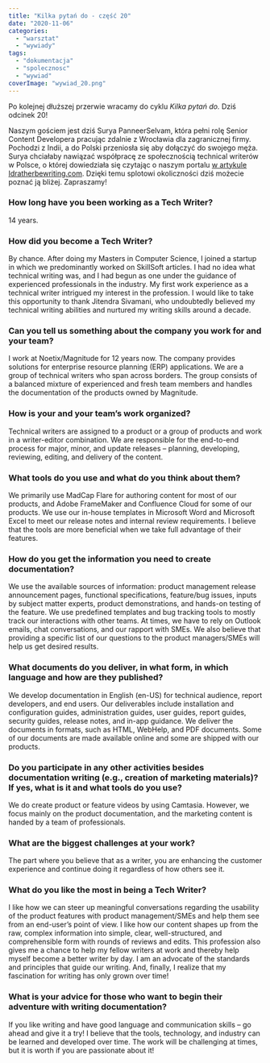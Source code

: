 ```yaml
---
title: "Kilka pytań do - część 20"
date: "2020-11-06"
categories: 
  - "warsztat"
  - "wywiady"
tags: 
  - "dokumentacja"
  - "spolecznosc"
  - "wywiad"
coverImage: "wywiad_20.png"
---
```


Po kolejnej dłuższej przerwie wracamy do cyklu _Kilka pytań do._ Dziś odcinek 20!

Naszym gościem jest dziś Surya PanneerSelvam, która pełni rolę Senior Content Developera pracując zdalnie z Wrocławia dla zagranicznej firmy. Pochodzi z Indii, a do Polski przeniosła się aby dołączyć do swojego męża. Surya chciałaby nawiązać współpracę ze społecznością technical writerów w Polsce, o której dowiedziała się czytając o naszym portalu [w artykule Idratherbewriting.com](https://idratherbewriting.com/2017/10/31/untold-story-of-techwriter-pl-poland/). Dzięki temu splotowi okoliczności dziś możecie poznać ją bliżej. Zapraszamy!

### How long have you been working as a Tech Writer?

14 years.

### How did you become a Tech Writer?

By chance. After doing my Masters in Computer Science, I joined a startup in which we predominantly worked on SkillSoft articles. I had no idea what technical writing was, and I had begun as one under the guidance of experienced professionals in the industry. My first work experience as a technical writer intrigued my interest in the profession. I would like to take this opportunity to thank Jitendra Sivamani, who undoubtedly believed my technical writing abilities and nurtured my writing skills around a decade.

### Can you tell us something about the company you work for and your team?

I work at Noetix/Magnitude for 12 years now. The company provides solutions for enterprise resource planning (ERP) applications. We are a group of technical writers who span across borders. The group consists of a balanced mixture of experienced and fresh team members and handles the documentation of the products owned by Magnitude.

### How is your and your team’s work organized?

Technical writers are assigned to a product or a group of products and work in a writer-editor combination. We are responsible for the end-to-end process for major, minor, and update releases – planning, developing, reviewing, editing, and delivery of the content.

### What tools do you use and what do you think about them?

We primarily use MadCap Flare for authoring content for most of our products, and Adobe FrameMaker and Confluence Cloud for some of our products. We use our in-house templates in Microsoft Word and Microsoft Excel to meet our release notes and internal review requirements. I believe that the tools are more beneficial when we take full advantage of their features.

### How do you get the information you need to create documentation?

We use the available sources of information: product management release announcement pages, functional specifications, feature/bug issues, inputs by subject matter experts, product demonstrations, and hands-on testing of the feature. We use predefined templates and bug tracking tools to mostly track our interactions with other teams. At times, we have to rely on Outlook emails, chat conversations, and our rapport with SMEs. We also believe that providing a specific list of our questions to the product managers/SMEs will help us get desired results.

### What documents do you deliver, in what form, in which language and how are they published?

We develop documentation in English (en-US) for technical audience, report developers, and end users. Our deliverables include installation and configuration guides, administration guides, user guides, report guides, security guides, release notes, and in-app guidance. We deliver the documents in formats, such as HTML, WebHelp, and PDF documents. Some of our documents are made available online and some are shipped with our products.

### Do you participate in any other activities besides documentation writing (e.g., creation of marketing materials)? If yes, what is it and what tools do you use?

We do create product or feature videos by using Camtasia. However, we focus mainly on the product documentation, and the marketing content is handed by a team of professionals.

### What are the biggest challenges at your work?

The part where you believe that as a writer, you are enhancing the customer experience and continue doing it regardless of how others see it.

### What do you like the most in being a Tech Writer?

I like how we can steer up meaningful conversations regarding the usability of the product features with product management/SMEs and help them see from an end-user’s point of view. I like how our content shapes up from the raw, complex information into simple, clear, well-structured, and comprehensible form with rounds of reviews and edits. This profession also gives me a chance to help my fellow writers at work and thereby help myself become a better writer by day. I am an advocate of the standards and principles that guide our writing. And, finally, I realize that my fascination for writing has only grown over time!

### What is your advice for those who want to begin their adventure with writing documentation?

If you like writing and have good language and communication skills – go ahead and give it a try! I believe that the tools, technology, and industry can be learned and developed over time. The work will be challenging at times, but it is worth if you are passionate about it!
